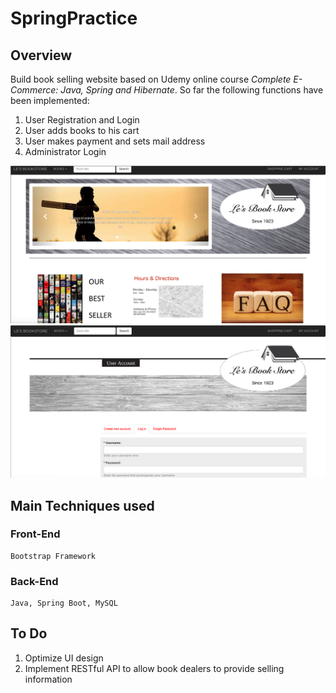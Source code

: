 SpringPractice
==============
Overview
--------------
Build book selling website based on Udemy online course _Complete E-Commerce: Java, Spring and Hibernate_. So far
 the following functions have been implemented: <br/>
 1. User Registration and Login <br/>
 2. User adds books to his cart <br/>
 3. User makes payment and sets mail address <br/>
 4. Administrator Login <br/>
 
![home page](https://raw.githubusercontent.com/cyanBuckeye/SpringPractice/master/screenshot/home.png "home")
![Login page](https://raw.githubusercontent.com/cyanBuckeye/SpringPractice/master/screenshot/login.png "home")

Main Techniques used
--------------------

### Front-End
    Bootstrap Framework

### Back-End
    Java, Spring Boot, MySQL
	
To Do
--------------------
1. Optimize UI design
2. Implement RESTful API to allow book dealers to provide selling information








